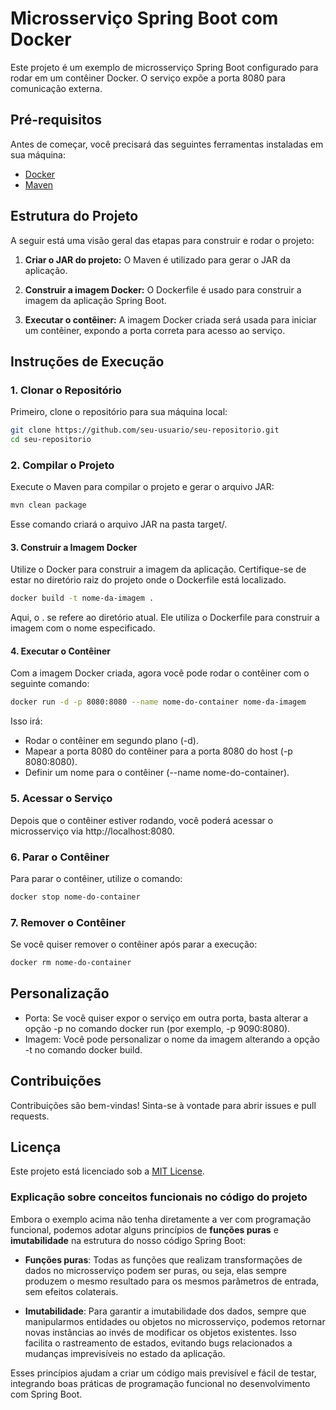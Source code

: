 # Microsserviço Spring Boot com Docker

Este projeto é um exemplo de microsserviço Spring Boot configurado para rodar em um contêiner Docker. O serviço expõe a porta 8080 para comunicação externa.

## Pré-requisitos

Antes de começar, você precisará das seguintes ferramentas instaladas em sua máquina:

- [Docker](https://www.docker.com/get-started)
- [Maven](https://maven.apache.org/)

## Estrutura do Projeto

A seguir está uma visão geral das etapas para construir e rodar o projeto:

1. **Criar o JAR do projeto:**
   O Maven é utilizado para gerar o JAR da aplicação.

2. **Construir a imagem Docker:**
   O Dockerfile é usado para construir a imagem da aplicação Spring Boot.

3. **Executar o contêiner:**
   A imagem Docker criada será usada para iniciar um contêiner, expondo a porta correta para acesso ao serviço.

## Instruções de Execução

### 1. Clonar o Repositório

Primeiro, clone o repositório para sua máquina local:

```bash
git clone https://github.com/seu-usuario/seu-repositorio.git
cd seu-repositorio
```

### 2. Compilar o Projeto
   Execute o Maven para compilar o projeto e gerar o arquivo JAR:

```bash
mvn clean package
```
Esse comando criará o arquivo JAR na pasta target/.

#### 3. Construir a Imagem Docker
   Utilize o Docker para construir a imagem da aplicação. Certifique-se de estar no diretório raiz do projeto onde o Dockerfile está localizado.

```bash
docker build -t nome-da-imagem .
```

Aqui, o . se refere ao diretório atual. Ele utiliza o Dockerfile para construir a imagem com o nome especificado.

#### 4. Executar o Contêiner
   Com a imagem Docker criada, agora você pode rodar o contêiner com o seguinte comando:

```bash
docker run -d -p 8080:8080 --name nome-do-container nome-da-imagem
```
Isso irá:
- Rodar o contêiner em segundo plano (-d).
- Mapear a porta 8080 do contêiner para a porta 8080 do host (-p 8080:8080).
- Definir um nome para o contêiner (--name nome-do-container).

### 5. Acessar o Serviço
   Depois que o contêiner estiver rodando, você poderá acessar o microsserviço via http://localhost:8080.

### 6. Parar o Contêiner
   Para parar o contêiner, utilize o comando:

```bash
docker stop nome-do-container
```

### 7. Remover o Contêiner
   Se você quiser remover o contêiner após parar a execução:

```bash
docker rm nome-do-container
```

## Personalização
- Porta: Se você quiser expor o serviço em outra porta, basta alterar a opção -p no comando docker run (por exemplo, -p 9090:8080).
- Imagem: Você pode personalizar o nome da imagem alterando a opção -t no comando docker build.

## Contribuições
Contribuições são bem-vindas! Sinta-se à vontade para abrir issues e pull requests.

## Licença
Este projeto está licenciado sob a [MIT License](https://opensource.org/licenses/MIT).


### Explicação sobre conceitos funcionais no código do projeto

Embora o exemplo acima não tenha diretamente a ver com programação funcional, podemos adotar alguns princípios de **funções puras** e **imutabilidade** na estrutura do nosso código Spring Boot:

- **Funções puras**: Todas as funções que realizam transformações de dados no microsserviço podem ser puras, ou seja, elas sempre produzem o mesmo resultado para os mesmos parâmetros de entrada, sem efeitos colaterais.

- **Imutabilidade**: Para garantir a imutabilidade dos dados, sempre que manipularmos entidades ou objetos no microsserviço, podemos retornar novas instâncias ao invés de modificar os objetos existentes. Isso facilita o rastreamento de estados, evitando bugs relacionados a mudanças imprevisíveis no estado da aplicação.

Esses princípios ajudam a criar um código mais previsível e fácil de testar, integrando boas práticas de programação funcional no desenvolvimento com Spring Boot.
